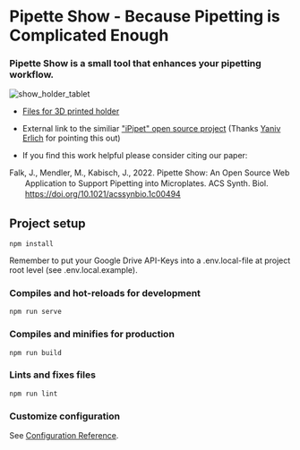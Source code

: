 # Pipette Show - Because Pipetting is Complicated Enough
### Pipette Show is a small tool that enhances your pipetting workflow.

![show_holder_tablet](https://user-images.githubusercontent.com/57171901/135596491-a7e8fa46-5130-4d96-ab4d-ebf7022cefc9.jpg)

- [Files for 3D printed holder](https://github.com/Global-Biofoundries-Alliance/pipette-show/tree/main/public/downloads)

- External link to the similiar ["iPipet" open source project](https://github.com/dinovski/ipipet) (Thanks [Yaniv Erlich](https://twitter.com/erlichya/status/1482398166930665476?cxt=HHwWiMC9uevRxJIpAAAA) for pointing this out)

- If you find this work helpful please consider citing our paper:

<div class="csl-bib-body" style="line-height: 1.35; margin-left: 2em; text-indent:-2em;">
 
  <div class="csl-entry">Falk, J., Mendler, M., Kabisch, J., 2022. Pipette Show: An Open Source Web Application to Support Pipetting into Microplates. ACS Synth. Biol. <a href="https://doi.org/10.1021/acssynbio.1c00494">https://doi.org/10.1021/acssynbio.1c00494</a></div>
</div>

## Project setup

```
npm install
```
Remember to put your Google Drive API-Keys into a .env.local-file at project root level (see .env.local.example).

### Compiles and hot-reloads for development
```
npm run serve
```

### Compiles and minifies for production
```
npm run build
```

### Lints and fixes files
```
npm run lint
```

### Customize configuration
See [Configuration Reference](https://cli.vuejs.org/config/).
